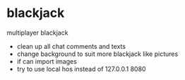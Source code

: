 # blackjack
multiplayer blackjack

* clean up all chat comments and texts
* change background to suit more blackjack like pictures
* if can import images
* try to use local hos instead of 127.0.0.1 8080
